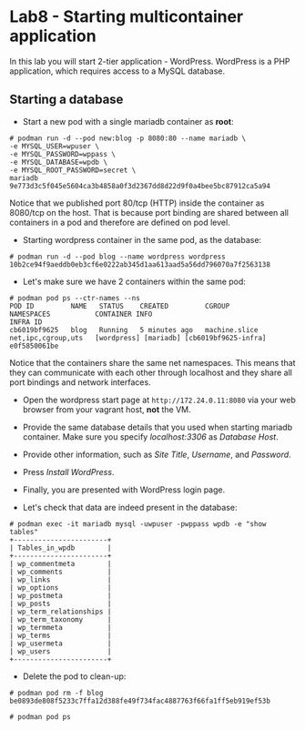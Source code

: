 # Lab8 - Starting multicontainer application
In this lab you will start 2-tier application - WordPress.  WordPress is a PHP application, which requires access to a MySQL database.

## Starting a database

- Start a new pod with a single mariadb container as **root**:

```
# podman run -d --pod new:blog -p 8080:80 --name mariadb \
-e MYSQL_USER=wpuser \
-e MYSQL_PASSWORD=wppass \
-e MYSQL_DATABASE=wpdb \
-e MYSQL_ROOT_PASSWORD=secret \
mariadb
9e773d3c5f045e5604ca3b4858a0f3d2367dd8d22d9f0a4bee5bc87912ca5a94
```

Notice that we published port 80/tcp (HTTP) inside the container as 8080/tcp on the host. That is because port binding are shared between all containers in a pod and therefore are defined on pod level.

- Starting wordpress container in the same pod, as the database:

```
# podman run -d --pod blog --name wordpress wordpress
10b2ce94f9aeddb0eb3cf6e0222ab345d1aa613aad5a56dd796070a7f2563138
```

- Let's make sure we have 2 containers within the same pod:

```
# podman pod ps --ctr-names --ns
POD ID         NAME   STATUS    CREATED         CGROUP          NAMESPACES           CONTAINER INFO                                INFRA ID
cb6019bf9625   blog   Running   5 minutes ago   machine.slice   net,ipc,cgroup,uts   [wordpress] [mariadb] [cb6019bf9625-infra]    e0f5850061be
```

Notice that the containers share the same net namespaces. This means that they can communicate with each other through localhost and they share all port bindings and network interfaces.

- Open the wordpress start page at `http://172.24.0.11:8080` via your web browser from your vagrant host, **not** the VM.

- Provide the same database details that you used when starting mariadb container. Make sure you specify *localhost:3306* as *Database Host*.

- Provide other information, such as *Site Title*, *Username*, and *Password*.

- Press *Install WordPress*.

- Finally, you are presented with WordPress login page.

- Let's check that data are indeed present in the database:

```
# podman exec -it mariadb mysql -uwpuser -pwppass wpdb -e "show tables"
+-----------------------+
| Tables_in_wpdb        |
+-----------------------+
| wp_commentmeta        |
| wp_comments           |
| wp_links              |
| wp_options            |
| wp_postmeta           |
| wp_posts              |
| wp_term_relationships |
| wp_term_taxonomy      |
| wp_termmeta           |
| wp_terms              |
| wp_usermeta           |
| wp_users              |
+-----------------------+
```

- Delete the pod to clean-up:

```
# podman pod rm -f blog
be0893de808f5233c7ffa12d388fe49f734fac4887763f66fa1ff5eb919ef53b

# podman pod ps
```
